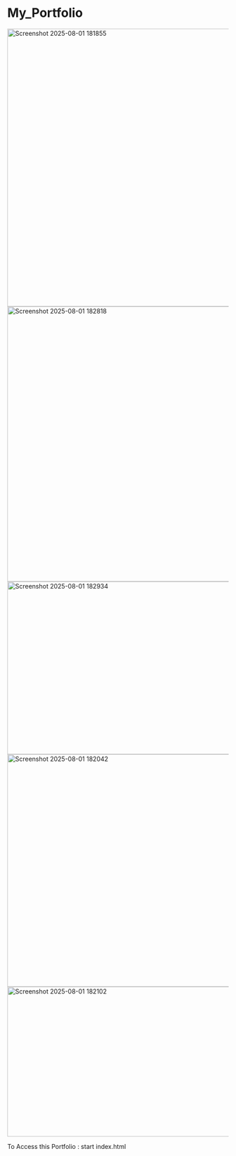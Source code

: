 # My_Portfolio

<img width="1146" height="632" alt="Screenshot 2025-08-01 181855" src="https://github.com/user-attachments/assets/6f04b90b-00ea-48a6-b6b7-6928692f5f52" />

<img width="1144" height="626" alt="Screenshot 2025-08-01 182818" src="https://github.com/user-attachments/assets/de21172d-181c-41a7-8aca-c1fdf22d28e3" />

<img width="1115" height="393" alt="Screenshot 2025-08-01 182934" src="https://github.com/user-attachments/assets/2ae1378e-7bc2-4a2f-a8f8-42fbc74b9fce" />

<img width="1135" height="529" alt="Screenshot 2025-08-01 182042" src="https://github.com/user-attachments/assets/d2453595-9318-48e8-86ad-4d73e95628d8" />

<img width="1125" height="341" alt="Screenshot 2025-08-01 182102" src="https://github.com/user-attachments/assets/9e268d40-f80b-4809-95aa-dd790fc3bd0b" />

To Access this Portfolio : start index.html


